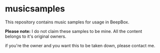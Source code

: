 # musicsamples
This repository contains music samples for usage in BeepBox. 

**Please note:** I do not claim these samples to be mine. All the content belongs to it's original owners.

if you're the owner and you want this to be taken down, please contact me.